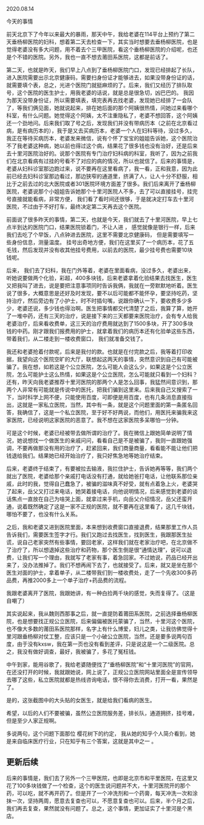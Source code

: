 2020.08.14

今天的事情

前天北京下了今年以来最大的暴雨，那天中午，我给老婆在114平台上预约了第二天垂杨柳医院的妇科，想着第二天去检查一下，其实当时想要去垂杨柳医院，也是觉得老婆没有多大问题，用不着去个三甲医院，看这个垂杨柳医院的介绍呢，也还是个不错的医院。另外，我也一直不想去莆田系医院，这都是前话了。

第二天，也就是昨天，我们早上八点到了垂杨柳医院门口，发现已经排起了长队，进入医院需要出示北京健康码，需要扫身份证才能够进去，如果没带身份证的话，就需要填个表，总之，光进个医院门就挺麻烦的了。后来，我们又经历了排队取号，这个医院的医生护士，用我老婆的话说，就是总是很急切，凶巴巴的。 我因为那天没带身份证，所以需要填表，填完表再去找老婆，发现她已经排了一会队了，等我们俩见面，她就说起来，排在她后面的那个阿姨很热情，问她过来看哪个科室，有什么问题。她觉得这个阿姨，太不注重隐私了，老婆不想回答，这个阿姨还一个劲地问。后来我们取了号之后，发现我们并没有带病历本（之前在北京看过病，是有病历本的），我于是又去买病历本，老婆一个人在妇科等待，没过多久，我正在等待买病历本，老婆发来微信，说有个怀了宝宝的姐姐告诉她，这个医院治不了我老婆这种病，她以前也得过这个病，结果花了很多钱也没有治好，还是后来去十里河医院治好的。说那个医院有专门治疗妇科病的科室，我听了，因为之前我们在北京看病有过挂的号看不了对应的病的情况，所以也就信了。后来的事情是，老婆从妇科诊室那边跑过来，说不要再在这里看病了，我一看，正和我意，因为此前已经去妇科诊室那边看过，那边狭窄的通道里，挤满了人，让人十分不舒服，相比于之前去过的北大医院或者301医院环境方面差了很多。我们后来离开了垂杨柳医院，老婆说那个小姐姐告诉她那个十里河医院人不多，去了可以直接挂号，挂完号直接就能看病，非常方便， 我们看了看时间还很够，于是就决定打车去十里河医院，不过由于不好打车，最终决定第二天再去这个医院。

前面说了很多昨天的事情，第二天，也就是今天，我们就去了十里河医院，早上七点半到达的医院门口，结果医院锁着门，不让人进 ， 感觉就像是银行一样，后来我们去吃了个早饭，八点钟进去医院，这里不需要北京健康码， 但是需要填写一些身份信息，测量温度。 挂号出奇地方便，我们在这里买了一个病历本，花了五毛钱，然后发现并没有收其他挂号费用，以前去的医院，最少挂号费也需要10块钱呢。

后来， 我们去了妇科，我在门外等着，老婆在里面看病，没过多久，老婆出来，听她说要做两个化验，彩超，400多块钱，后来老婆拿着化验结果去找医生，医生又把我叫了进去，说是要把注意事项同时告诉我俩，我就在一旁默默地听着。医生说了很多，大概意思是还好及时发现，要不以后可能都不能怀孕，要坚持吃药，坚持治疗，然后旁边有了小护士，时不时插句嘴，说跟你确认一下，要收费多少多少，老婆还说，多少钱也得治啊。医生把事情都交代清楚了之后，我算了算，她开了一堆中药，还有三天的治疗，说是接下来的三天都要来医院治疗，会有专人给我老婆治疗，后来看收费单，这三天的治疗费用就达到了1500多块，开了300多块钱的中药。刚才跟我们报费用的护士，就拿着我们的病历本还有化验单这些东西，带着我们，从二楼走到一楼收费窗口， 我们就准备交钱了。

我还和老婆抢着付款呢，后来是我付的款。也就是在付完款之后，我等着打印收据，我望向这个医院空旷的大厅，联想起这两天的事情，突然意识到自己有可能被骗了。我在想，如若这是个公立医院，怎么可能人会这么少，如果这是个公立医院，怎么可能护士这么热情，如果这是个公立医院，怎么可能就只看到一个妇科？还有，昨天向我老婆推荐十里河医院的那两个人是怎么回事，我猛然间意识到，那两个人非常有可能就是传说中的医托，把我们骗到这里来。后来我自己又搜索了一下，当时科学上网不便，只能使用百度，可即便是用百度，也有几条消息直接指出，这就是一家私立医院，当然，其中有一条，就是这个问题里面的第一条匿名回答，我确信了，这是一个私立医院，至于好不好两说，而他们，用医托来骗我来这家医院，已经说明这家医院的恶意了。我不想在这家医院多呆哪怕一分钟。



可是这个时候，老婆已经被带去做所谓的治疗了。我在微信上跟她简单说明了情况，她说想找一个做医生的亲戚问问，看看自己是不是被骗了，我则一直跟她强调，不要再做那没有用的治疗了，赶紧回来，我们商量商量，看看能不能让他们把钱退给我们。结果她已经开始治疗了，我只好焦急地等她治疗结束。

后来，老婆终于结束了，有要被拉去输液，我拦住护士，告诉她再等等，我们两个就出了医院，老婆给那个亲戚打电话没有打通，就给她爸打电话，让他联系那位亲戚，此时的我，觉得自己蠢急了，被骗的滋味真不好受，就有点着急上火，老婆哭了起来，岳父又打过来电话，她哭着接电话，向他说明情况，后来感觉到老婆的谈话焦点一直放在自己为啥哭上面，就拿过来手机，向岳父介绍情况，岳父还蛮开通，说着既然确定了这是一家不正规的医院，就不要再在这里看了，这几千块钱，哪怕不要了，也没有什么关系。

之后，我和老婆又进到医院里面，本来想到收费窗口直接退费，结果那里工作人员告诉我们，需要医生签字才行。我们又跑过去找医生，找到医生，我跟那医生扯谎，说自己老家突然有些事情，要回老家，这样我们就在老家治疗吧，在北京做不了治疗了，所以想退掉这些治疗和药物，那个医生倒是很“通情达理”，说可以退费，让我们写一个理由，我就写了老家有事，着急回家。不过她说，药品已经开出来了，没办法推掉了。我们不想再闹下去了，也就接受了。后来，就又是坐在那个医生对面的护士，拿着单子，从二楼带我们到一楼收费处，走了一个先收300多药品费，再推2000多上一个单子治疗+药品费的流程。

我跟老婆离开了医院，我跟她讲，有一种白捡两千块的感觉，失而复得了。（这是自嘲了）

其实说起来，我从魏则西那事之后，就一直提防着莆田系医院，之前选择垂杨柳医院，也是想要找正规公立医院，后来偏偏被医托蒙骗了，当然，十里河这个医院，也不像大多数的莆田系医院那样，名字上有什么博爱，妇儿之类，让我彷佛觉得十里河跟垂杨柳对仗工整，应该只是一个小破公立医院，当然，还是要多说两句百度，由于没有kxsw，我在第一页也没有看到差评，只是说这是一个二级医院。总之，我没有做好调查，最好，我被骗了，多花了冤枉钱。

中午到家，能用谷歌了，我给老婆随便找了“垂杨柳医院”和“十里河医院”的官网，在还没打开的时候，我就跟她说，网上说了，正规公立医院网站里面全是宣传领导去哪了这些，私立医院就都是热线咨询电话，恨不得你去消费，打开一看，果然是了。






是的，这张截图中的大头贴的女医生，就是给我们看病的医生。





希望，以后的人们不要被骗，虽然公立医院服务差，排长队，通道拥挤，挂号难，但是至少人家正规啊。

多说两句，这个问题下面那位 樱花树下的约定， 我从她的知乎个人简介看到，她是来自临床医疗行业，只在知乎有三个答案，这就是其中之一 。


## 更新后续

后来的事情是，我们去了另外一个三甲医院，也即是北京市和平里医院，在这里又花了100多块钱做了一个检查，这个的医生说问题并不大，十里河医院开的那个药，可以吃，就不再开药了。但是开了一个冲洗剂和一个药膏，每天冲洗一次和涂抹一次，坚持两周，愿意去复查也可以，不愿意复查也可以。后来，半个月之后，我们再去复查，果然就没有问题了。总之，这个事情，更加证实了十里河是个黑店。